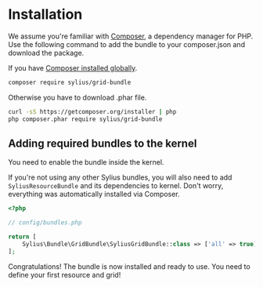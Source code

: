 Installation
============

We assume you're familiar with [Composer](http://packagist.org), a
dependency manager for PHP. Use the following command to add the bundle
to your composer.json and download the package.

If you have [Composer installed globally](http://getcomposer.org/doc/00-intro.md#globally).

```bash
composer require sylius/grid-bundle
```

Otherwise you have to download .phar file.

```bash
curl -sS https://getcomposer.org/installer | php
php composer.phar require sylius/grid-bundle
```

Adding required bundles to the kernel
-------------------------------------

You need to enable the bundle inside the kernel.

If you're not using any other Sylius bundles, you will also need to add
`SyliusResourceBundle` and its dependencies to kernel. Don't worry,
everything was automatically installed via Composer.

```php
<?php

// config/bundles.php

return [
    Sylius\Bundle\GridBundle\SyliusGridBundle::class => ['all' => true],
];
```

Congratulations! The bundle is now installed and ready to use. You need
to define your first resource and grid!
